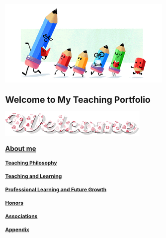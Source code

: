 <img src="teacher-gif.gif" align="center"/>

# Welcome to My Teaching Portfolio

<img src="welcome-19.gif" align="center"/>

## [About me](https://victoriachoy.github.io/blob/main/sample%20project/About.md)

### [Teaching Philosophy](#teaching-philosophy-1)

### [Teaching and Learning](#teaching-and-learning-1)

### [Professional Learning and Future Growth](#professional-learning-and-future-growth-1)
  
### [Honors](#honors-1)
  
### [Associations](#associations-1)

### [Appendix](#appendix-1)


